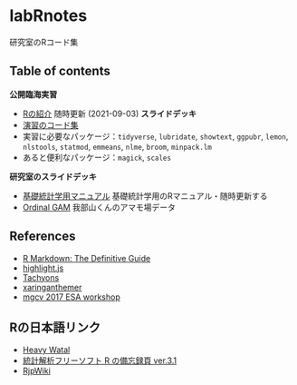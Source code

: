 # labRnotes

研究室のRコード集

## Table of contents

**公開臨海実習**

* [Rの紹介](https://gnishihara.github.io/labRnotes/introduction/introduction.html) 随時更新 (2021-09-03) **スライドデッキ**
* [演習のコード集](https://github.com/gnishihara/2021Kyoten)
* 実習に必要なパッケージ：`tidyverse`, `lubridate`, `showtext`, `ggpubr`, `lemon`, `nlstools`, `statmod`, `emmeans`, `nlme`, `broom`, `minpack.lm`
* あると便利なパッケージ：`magick`, `scales`


**研究室のスライドデッキ**

* [基礎統計学用マニュアル](https://gnishihara.github.io/labRnotes/kisotokei/kisotokei.html) 基礎統計学用のRマニュアル・随時更新する
* [Ordinal GAM](https://gnishihara.github.io/labRnotes/Ordinal_2DGAM/OrdinalGAM.html) 我部山くんのアマモ場データ

## References

* [R Markdown: The Definitive Guide](https://bookdown.org/yihui/rmarkdown/)
* [highlight.js](https://highlightjs.org/)
* [Tachyons](https://tachyons.io/)
* [xaringanthemer](https://pkg.garrickadenbuie.com/xaringanthemer/index.html)
* [mgcv 2017 ESA workshop](https://noamross.github.io/mgcv-esa-workshop/)

## Rの日本語リンク

* [Heavy Watal](https://heavywatal.github.io/about.html)
* [統計解析フリーソフト R の備忘録頁 ver.3.1](http://cse.naro.affrc.go.jp/takezawa/r-tips/r.html)
* [RjpWiki](http://www.okadajp.org/RWiki/)

